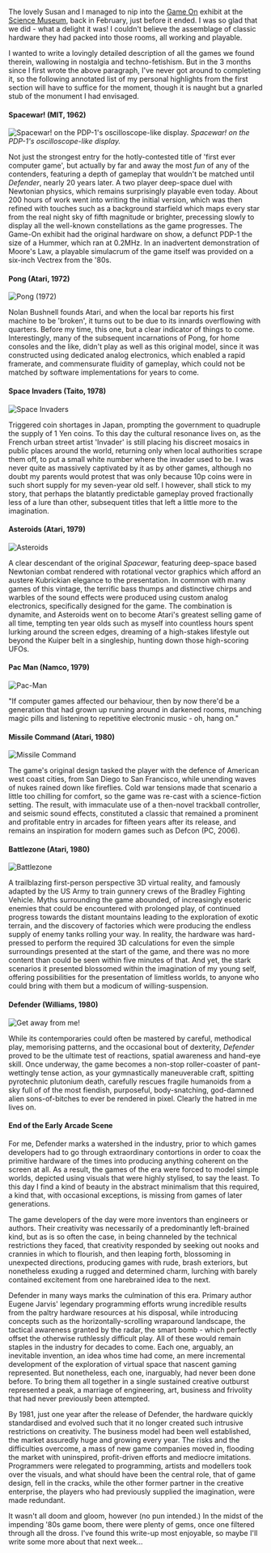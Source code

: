 <!--
.. title: Game On: Origins
.. slug: game-on
.. date: 2007-05-28 12:03:47-05:00
.. tags: geek,journal,games,exhibits
.. link: 
.. description: 
.. type: text
-->


The lovely Susan and I managed to nip into the
[Game On](http://www.sciencemuseum.org.uk/exhibitions/gameon/)
exhibit at the
[Science Museum](http://www.sciencemuseum.org.uk/),
back in February,
just before it ended. I was so glad that we did - what a delight it was!
I couldn't believe the assemblage of classic hardware they had packed
into those rooms, all working and playable.

I wanted to write a lovingly detailed description of all the games we
found therein, wallowing in nostalgia and techno-fetishism. But in the 3
months since I first wrote the above paragraph, I've never got around to
completing it, so the following annotated list of my personal highlights
from the first section will have to suffice for the moment, though it is
naught but a gnarled stub of the monument I had envisaged.

#### Spacewar! (MIT, 1962)

![Spacewar! on the PDP-1's oscilloscope-like display.](/files/2007/05/sw.jpg)
*Spacewar! on the PDP-1's oscilloscope-like display.*

Not just the strongest entry for the hotly-contested title of 'first
ever computer game', but actually by far and away the most *fun* of any
of the contenders, featuring a depth of gameplay that wouldn't be
matched until *Defender*, nearly 20 years later. A two player deep-space
duel with Newtonian physics, which remains surprisingly playable even
today. About 200 hours of work went into writing the initial version,
which was then refined with touches such as a background starfield which
maps every star from the real night sky of fifth magnitude or brighter,
precessing slowly to display all the well-known constellations as the
game progresses. The Game-On exhibit had the original hardware on show,
a defunct PDP-1 the size of a Hummer, which ran at 0.2MHz. In an
inadvertent demonstration of Moore's Law, a playable simulacrum of the
game itself was provided on a six-inch Vectrex from the '80s.

#### Pong (Atari, 1972)

![Pong (1972)](/files/2007/05/pong-01.png)

Nolan Bushnell founds Atari, and when the local bar reports his first machine
to be 'broken', it turns out to be due to its innards overflowing with
quarters. Before my time, this one, but a clear indicator of things to
come. Interestingly, many of the subsequent incarnations of Pong, for
home consoles and the like, didn't play as well as this original model,
since it was constructed using dedicated analog electronics, which
enabled a rapid framerate, and commensurate fluidity of gameplay, which
could not be matched by software implementations for years to come.

#### Space Invaders (Taito, 1978)

![Space Invaders](/files/2007/05/wspace_invaders.png)

Triggered coin shortages in Japan, prompting the government to quadruple the
supply of 1 Yen coins. To this day the cultural resonance lives on, as
the French urban street artist 'Invader' is still placing his discreet
mosaics in public places around the world, returning only when local
authorities scrape them off, to put a small white number where the
invader used to be. I was never quite as massively captivated by it as
by other games, although no doubt my parents would protest that was only
because 10p coins were in such short supply for my seven-year old self.
I however, shall stick to my story, that perhaps the blatantly
predictable gameplay proved fractionally less of a lure than other,
subsequent titles that left a little more to the imagination.

#### Asteroids (Atari, 1979)

![Asteroids](/files/2007/05/asteroids.png)

A clear descendant of the original *Spacewar*, featuring deep-space based
Newtonian combat rendered with rotational vector graphics which afford
an austere Kubrickian elegance to the presentation. In common with many
games of this vintage, the terrific bass thumps and distinctive chirps
and warbles of the sound effects were produced using custom analog
electronics, specifically designed for the game. The combination is
dynamite, and Asteroids went on to become Atari's greatest selling game
of all time, tempting ten year olds such as myself into countless hours
spent lurking around the screen edges, dreaming of a high-stakes
lifestyle out beyond the Kuiper belt in a singleship, hunting down those
high-scoring UFOs.

#### Pac Man (Namco, 1979)

![Pac-Man](/files/2007/05/pac.gif)

"If computer games affected our behaviour, then by now there'd be a
generation that had grown up running around in darkened rooms, munching
magic pills and listening to repetitive electronic music - oh, hang on."

#### Missile Command (Atari, 1980)

![Missile Command](/files/2007/05/missile_a.png)

The game's original design tasked the player with the defence of American
west coast cities, from San Diego to San Francisco, while unending waves
of nukes rained down like fireflies. Cold war tensions made that
scenario a little too chilling for comfort, so the game was re-cast with
a science-fiction setting. The result, with immaculate use of a
then-novel trackball controller, and seismic sound effects, constituted
a classic that remained a prominent and profitable entry in arcades for
fifteen years after its release, and remains an inspiration for modern
games such as Defcon (PC, 2006).

#### Battlezone (Atari, 1980)

![Battlezone](/files/2007/05/800px-arcade-atari-battlezone1.png)

A trailblazing first-person perspective 3D virtual reality, and famously
adapted by the US Army to train gunnery crews of the Bradley Fighting
Vehicle. Myths surrounding the game abounded, of increasingly esoteric
enemies that could be encountered with prolonged play, of continued
progress towards the distant mountains leading to the exploration of
exotic terrain, and the discovery of factories which were producing the
endless supply of enemy tanks rolling your way. In reality, the hardware
was hard-pressed to perform the required 3D calculations for even the
simple surroundings presented at the start of the game, and there was no
more content than could be seen within five minutes of that. And yet,
the stark scenarios it presented blossomed within the imagination of my
young self, offering possibilities for the presentation of limitless
worlds, to anyone who could bring with them but a modicum of
willing-suspension.

#### Defender (Williams, 1980)

![Get away from me!](/files/2007/05/defender1.gif "Get away from me!")

While its contemporaries could often be mastered by careful, methodical
play, memorising patterns, and the occasional bout of dexterity,
*Defender* proved to be the ultimate test of reactions, spatial
awareness and hand-eye skill. Once underway, the game becomes a non-stop
roller-coaster of pant-wettingly tense action, as your gymnastically
maneuverable craft, spitting pyrotechnic plutonium death, carefully
rescues fragile humanoids from a sky full of of the most fiendish,
purposeful, body-snatching, god-damned alien sons-of-bitches to ever be
rendered in pixel. Clearly the hatred in me lives on.

#### End of the Early Arcade Scene

For me, Defender marks a watershed in the industry, prior to which games
developers had to go through extraordinary contortions in order to coax
the primitive hardware of the times into producing anything coherent on
the screen at all. As a result, the games of the era were forced to
model simple worlds, depicted using visuals that were highly stylised,
to say the least. To this day I find a kind of beauty in the abstract
minimalism that this required, a kind that, with occasional exceptions,
is missing from games of later generations.

The game developers of the day were more inventors than engineers or
authors. Their creativity was necessarily of a predominantly
left-brained kind, but as is so often the case, in being channeled by
the technical restrictions they faced, that creativity responded by
seeking out nooks and crannies in which to flourish, and then leaping
forth, blossoming in unexpected directions, producing games with rude,
brash exteriors, but nonetheless exuding a rugged and determined charm,
lurching with barely contained excitement from one harebrained idea to
the next.

Defender in many ways marks the culmination of this era. Primary author
Eugene Jarvis' legendary programming efforts wrung incredible results
from the paltry hardware resources at his disposal, while introducing
concepts such as the horizontally-scrolling wraparound landscape, the
tactical awareness granted by the radar, the smart bomb - which
perfectly offset the otherwise ruthlessly difficult play. All of these
would remain staples in the industry for decades to come. Each one,
arguably, an inevitable invention, an idea whos time had come, an mere
incremental development of the exploration of virtual space that nascent
gaming represented. But nonetheless, each one, inarguably, had never
been done before. To bring them all together in a single sustained
creative outburst represented a peak, a marriage of engineering, art,
business and frivolity that had never previously been attempted.

By 1981, just one year after the release of Defender, the hardware
quickly standardised and evolved such that it no longer created such
intrusive restrictions on creativity. The business model had been well
established, the market assuredly huge and growing every year. The risks
and the difficulties overcome, a mass of new game companies moved in,
flooding the market with uninspired, profit-driven efforts and mediocre
imitations. Programmers were relegated to programming, artists and
modellers took over the visuals, and what should have been the central
role, that of game design, fell in the cracks, while the other former
partner in the creative enterprise, the players who had previously
supplied the imagination, were made redundant.

It wasn't all doom and gloom, however (no pun intended.) In the midst of
the impending '80s game boom, there were plenty of gems, once one
filtered through all the dross. I've found this write-up most enjoyable,
so maybe I'll write some more about that next week...
